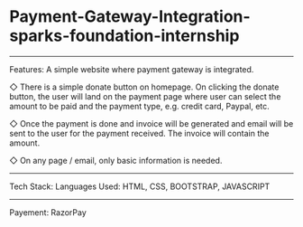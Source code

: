 # Payment-Gateway-Integration-sparks-foundation-internship

***************************************************************************
Features:
A simple website where payment gateway is integrated.

◇ There is a simple donate button on homepage. On clicking the donate button, the user will land on the payment page where user can select the amount to be paid and the payment type, e.g. credit card, Paypal, etc.

◇ Once the payment is done and invoice will be generated and email will be sent to the user for the payment received. The invoice will contain the amount.

◇ On any page / email, only basic information is needed.

*****************************************************************************


Tech Stack:
Languages Used: HTML, CSS, BOOTSTRAP, JAVASCRIPT

******************************************************************************

Payement: RazorPay
